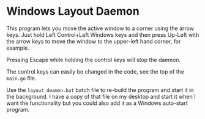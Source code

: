 Windows Layout Daemon
=====================

This program lets you move the active window to a corner using the arrow keys. Just hold Left Control+Left Windows keys and then press Up-Left with the arrow keys to move the window to the upper-left hand corner, for example.

Pressing Escape while holding the control keys will stop the daemon.

The control keys can easily be changed in the code, see the top of the `main.go` file.

Use the `layout_deamon.bat` batch file to re-build the program and start it in the background. I have a copy of that file on my desktop and start it when I want the functionality but you could also add it as a Windows auto-start program.